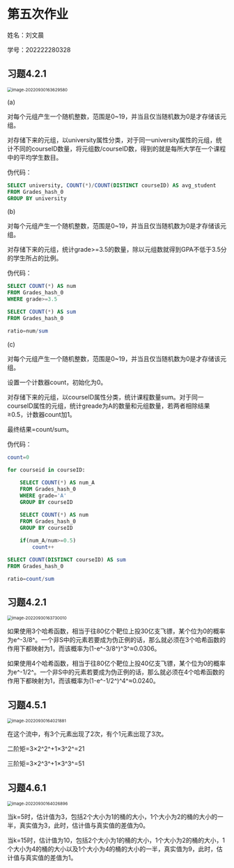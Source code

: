 #  第五次作业

姓名：刘文晨

学号：202222280328

##  习题4.2.1

<img src="C:\Users\81228\AppData\Roaming\Typora\typora-user-images\image-20220930163629580.png" alt="image-20220930163629580" style="zoom:67%;" />

(a) 


对每个元组产生一个随机整数，范围是0~19，并当且仅当随机数为0是才存储该元组。

对存储下来的元组，以university属性分类，对于同一university属性的元组，统计不同的courseID数量，将元组数/courseID数，得到的就是每所大学在一个课程中的平均学生数目。



伪代码：


```sql
SELECT university, COUNT(*)/COUNT(DISTINCT courseID) AS avg_student
FROM Grades_hash_0
GROUP BY university
```

(b)

对每个元组产生一个随机整数，范围是0~19，并当且仅当随机数为0是才存储该元组。

对存储下来的元组，统计grade>=3.5的数量，除以元组数就得到GPA不低于3.5分的学生所占的比例。



伪代码：

```sql
SELECT COUNT(*) AS num
FROM Grades_hash_0
WHERE grade>=3.5

SELECT COUNT(*) AS sum
FROM Grades_hash_0

ratio=num/sum
```
(c)

对每个元组产生一个随机整数，范围是0~19，并当且仅当随机数为0是才存储该元组。

设置一个计数器count，初始化为0。

对存储下来的元组，以courseID属性分类，统计课程数量sum。对于同一courseID属性的元组，统计greade为A的数量和元组数量，若两者相除结果≥0.5，计数器count加1。

最终结果=count/sum。



伪代码：

```sql
count=0

for courseid in courseID:
	
	SELECT COUNT(*) AS num_A
	FROM Grades_hash_0
	WHERE grade='A'
	GROUP BY courseID

	SELECT COUNT(*) AS num
	FROM Grades_hash_0
	GROUP BY courseID
	
	if(num_A/num>=0.5)
		count++

SELECT COUNT(DISTINCT courseID) AS sum
FROM Grades_hash_0

ratio=count/sum
```

##  习题4.2.1

<img src="C:\Users\81228\AppData\Roaming\Typora\typora-user-images\image-20220930163730010.png" alt="image-20220930163730010" style="zoom:67%;" />

如果使用3个哈希函数，相当于往80亿个靶位上投30亿支飞镖，某个位为0的概率为e^-3/8^。一个非S中的元素若要成为伪正例的话，那么就必须在3个哈希函数的作用下都映射为1，而该概率为(1-e^-3/8^)^3^≈0.0306。

如果使用4个哈希函数，相当于往80亿个靶位上投40亿支飞镖，某个位为0的概率为e^-1/2^。一个非S中的元素若要成为伪正例的话，那么就必须在4个哈希函数的作用下都映射为1，而该概率为(1-e^-1/2^)^4^≈0.0240。

## 习题4.5.1

<img src="C:\Users\81228\AppData\Roaming\Typora\typora-user-images\image-20220930164021881.png" alt="image-20220930164021881" style="zoom:67%;" />

在这个流中，有3个元素出现了2次，有个1元素出现了3次。

二阶矩=3×2^2^+1×3^2^=21

三阶矩=3×2^3^+1×3^3^=51

## 习题4.6.1

<img src="C:\Users\81228\AppData\Roaming\Typora\typora-user-images\image-20220930164026896.png" alt="image-20220930164026896" style="zoom:67%;" />

当k=5时，估计值为3，包括2个大小为1的桶的大小，1个大小为2的桶的大小的一半，真实值为3，此时，估计值与真实值的差值为0。

当k=15时，估计值为10，包括2个大小为1的桶的大小，1个大小为2的桶的大小，1个大小为4的桶的大小以及1个大小为4的桶的大小的一半，真实值为9，此时，估计值与真实值的差值为1。